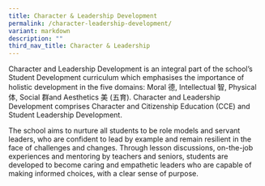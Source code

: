 ```yaml
---
title: Character & Leadership Development
permalink: /character-leadership-development/
variant: markdown
description: ""
third_nav_title: Character & Leadership
---
```



Character and Leadership Development is an integral part of the school’s Student Development curriculum which emphasises the importance of holistic development in the five domains: Moral 德, Intellectual 智, Physical 体, Social 群and Aesthetics 美 (五育). Character and Leadership Development comprises Character and Citizenship Education (CCE) and Student Leadership Development. 

The school aims to nurture all students to be role models and servant leaders, who are confident to lead by example and remain resilient in the face of challenges and changes. Through lesson discussions, on-the-job experiences and mentoring by teachers and seniors, students are developed to become caring and empathetic leaders who are capable of making informed choices, with a clear sense of purpose.